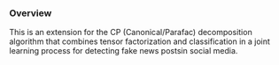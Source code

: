 
### Overview

This is an extension for the CP (Canonical/Parafac) decomposition algorithm that combines tensor factorization and classification in a joint learning process for detecting fake news postsin social media. 


